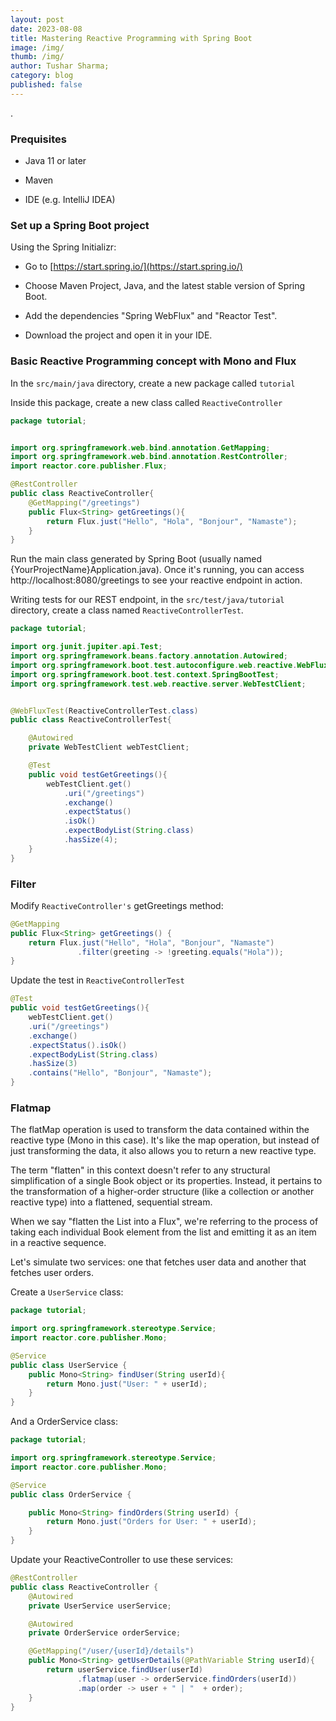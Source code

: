 ```yaml
---
layout: post
date: 2023-08-08
title: Mastering Reactive Programming with Spring Boot
image: /img/
thumb: /img/
author: Tushar Sharma;
category: blog
published: false
---
```


.<!-- truncate_here -->

### Prequisites

* Java 11 or later

* Maven

* IDE (e.g. IntelliJ IDEA)

### Set up a Spring Boot project

Using the Spring Initializr:

* Go to [https://start.spring.io/](https://start.spring.io/)

* Choose Maven Project, Java, and the latest stable version of Spring Boot.

* Add the dependencies "Spring WebFlux" and "Reactor Test".

* Download the project and open it in your IDE.

### Basic Reactive Programming concept with Mono and Flux

In the `src/main/java` directory, create a new package called `tutorial`

Inside this package, create a new class called `ReactiveController`

```java
package tutorial;


import org.springframework.web.bind.annotation.GetMapping;
import org.springframework.web.bind.annotation.RestController;
import reactor.core.publisher.Flux;

@RestController
public class ReactiveController{
    @GetMapping("/greetings")
    public Flux<String> getGreetings(){
        return Flux.just("Hello", "Hola", "Bonjour", "Namaste");
    }
}
```

Run the main class generated by Spring Boot (usually named {YourProjectName}Application.java). Once it's running, you can access http://localhost:8080/greetings to see your reactive endpoint in action.

Writing tests for our REST endpoint, in the `src/test/java/tutorial` directory, create a class named `ReactiveControllerTest`.

```java
package tutorial;

import org.junit.jupiter.api.Test;
import org.springframework.beans.factory.annotation.Autowired;
import org.springframework.boot.test.autoconfigure.web.reactive.WebFluxTest;
import org.springframework.boot.test.context.SpringBootTest;
import org.springframework.test.web.reactive.server.WebTestClient;


@WebFluxTest(ReactiveControllerTest.class)
public class ReactiveControllerTest{

    @Autowired
    private WebTestClient webTestClient;

    @Test
    public void testGetGreetings(){
        webTestClient.get()
            .uri("/greetings")
            .exchange()
            .expectStatus()
            .isOk()
            .expectBodyList(String.class)
            .hasSize(4);
    }
}
```

### Filter

Modify `ReactiveController's` getGreetings method:

```java
@GetMapping
public Flux<String> getGreetings() {
    return Flux.just("Hello", "Hola", "Bonjour", "Namaste")
               .filter(greeting -> !greeting.equals("Hola"));
}
```

Update the test in `ReactiveControllerTest`

```java
@Test
public void testGetGreetings(){
    webTestClient.get()
    .uri("/greetings")
    .exchange()
    .expectStatus().isOk()
    .expectBodyList(String.class)
    .hasSize(3)
    .contains("Hello", "Bonjour", "Namaste");
}
```
### Flatmap

The flatMap operation is used to transform the data contained within the reactive type (Mono in this case). It's like the map operation, but instead of just transforming the data, it also allows you to return a new reactive type.


The term "flatten" in this context doesn't refer to any structural simplification of a single Book object or its properties. Instead, it pertains to the transformation of a higher-order structure (like a collection or another reactive type) into a flattened, sequential stream.

When we say "flatten the List<Book> into a Flux<Book>", we're referring to the process of taking each individual Book element from the list and emitting it as an item in a reactive sequence.


Let's simulate two services: one that fetches user data and another that fetches user orders.

Create a `UserService` class:

```java
package tutorial;

import org.springframework.stereotype.Service;
import reactor.core.publisher.Mono;

@Service
public class UserService {
    public Mono<String> findUser(String userId){
        return Mono.just("User: " + userId);
    }
}


```

And a OrderService class:

```java
package tutorial;

import org.springframework.stereotype.Service;
import reactor.core.publisher.Mono;

@Service
public class OrderService {

    public Mono<String> findOrders(String userId) {
        return Mono.just("Orders for User: " + userId);
    }
}

```
Update your ReactiveController to use these services:


```java
@RestController
public class ReactiveController {
    @Autowired
    private UserService userService;

    @Autowired
    private OrderService orderService;

    @GetMapping("/user/{userId}/details")
    public Mono<String> getUserDetails(@PathVariable String userId){
        return userService.findUser(userId)
               .flatmap(user -> orderService.findOrders(userId))
               .map(order -> user + " | "  + order);
    }
}
```